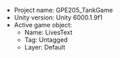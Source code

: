 <!-- UNITY CODE ASSIST INSTRUCTIONS START -->
- Project name: GPE205_TankGame
- Unity version: Unity 6000.1.9f1
- Active game object:
  - Name: LivesText
  - Tag: Untagged
  - Layer: Default
<!-- UNITY CODE ASSIST INSTRUCTIONS END -->